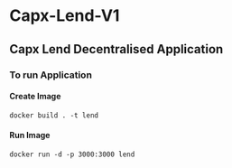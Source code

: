 # Capx-Lend-V1
## Capx Lend Decentralised Application

### To run Application 

#### Create Image
`docker build . -t lend`

#### Run Image
`docker run -d -p 3000:3000 lend`